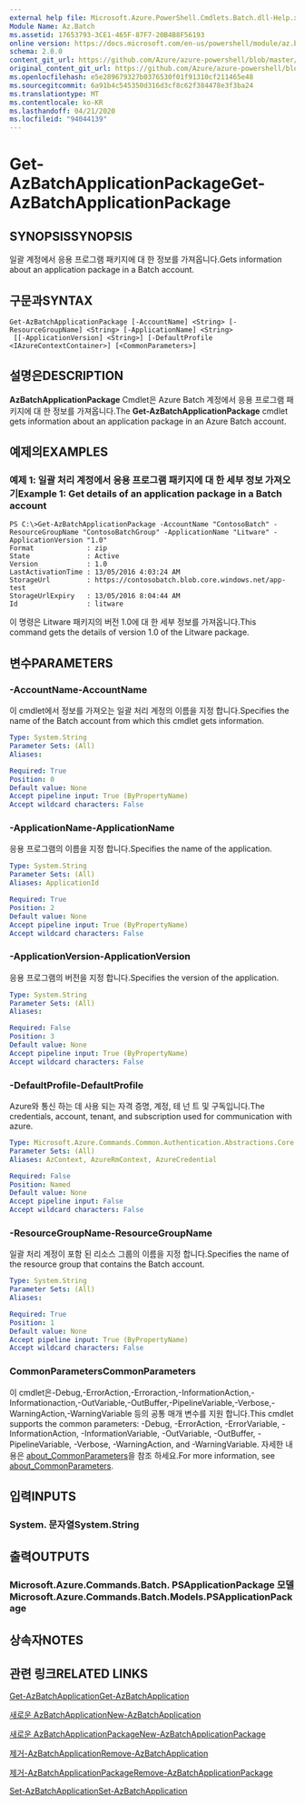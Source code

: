 ```yaml
---
external help file: Microsoft.Azure.PowerShell.Cmdlets.Batch.dll-Help.xml
Module Name: Az.Batch
ms.assetid: 17653793-3CE1-465F-87F7-20B4B8F56193
online version: https://docs.microsoft.com/en-us/powershell/module/az.batch/get-azbatchapplicationpackage
schema: 2.0.0
content_git_url: https://github.com/Azure/azure-powershell/blob/master/src/Batch/Batch/help/Get-AzBatchApplicationPackage.md
original_content_git_url: https://github.com/Azure/azure-powershell/blob/master/src/Batch/Batch/help/Get-AzBatchApplicationPackage.md
ms.openlocfilehash: e5e289679327b0376530f01f91310cf211465e48
ms.sourcegitcommit: 6a91b4c545350d316d3cf8c62f384478e3f3ba24
ms.translationtype: MT
ms.contentlocale: ko-KR
ms.lasthandoff: 04/21/2020
ms.locfileid: "94044139"
---
```

# <span data-ttu-id="3b8a8-101">Get-AzBatchApplicationPackage</span><span class="sxs-lookup"><span data-stu-id="3b8a8-101">Get-AzBatchApplicationPackage</span></span>

## <span data-ttu-id="3b8a8-102">SYNOPSIS</span><span class="sxs-lookup"><span data-stu-id="3b8a8-102">SYNOPSIS</span></span>
<span data-ttu-id="3b8a8-103">일괄 계정에서 응용 프로그램 패키지에 대 한 정보를 가져옵니다.</span><span class="sxs-lookup"><span data-stu-id="3b8a8-103">Gets information about an application package in a Batch account.</span></span>

## <span data-ttu-id="3b8a8-104">구문과</span><span class="sxs-lookup"><span data-stu-id="3b8a8-104">SYNTAX</span></span>

```
Get-AzBatchApplicationPackage [-AccountName] <String> [-ResourceGroupName] <String> [-ApplicationName] <String>
 [[-ApplicationVersion] <String>] [-DefaultProfile <IAzureContextContainer>] [<CommonParameters>]
```

## <span data-ttu-id="3b8a8-105">설명은</span><span class="sxs-lookup"><span data-stu-id="3b8a8-105">DESCRIPTION</span></span>
<span data-ttu-id="3b8a8-106">**AzBatchApplicationPackage** Cmdlet은 Azure Batch 계정에서 응용 프로그램 패키지에 대 한 정보를 가져옵니다.</span><span class="sxs-lookup"><span data-stu-id="3b8a8-106">The **Get-AzBatchApplicationPackage** cmdlet gets information about an application package in an Azure Batch account.</span></span>

## <span data-ttu-id="3b8a8-107">예제의</span><span class="sxs-lookup"><span data-stu-id="3b8a8-107">EXAMPLES</span></span>

### <span data-ttu-id="3b8a8-108">예제 1: 일괄 처리 계정에서 응용 프로그램 패키지에 대 한 세부 정보 가져오기</span><span class="sxs-lookup"><span data-stu-id="3b8a8-108">Example 1: Get details of an application package in a Batch account</span></span>
```
PS C:\>Get-AzBatchApplicationPackage -AccountName "ContosoBatch" -ResourceGroupName "ContosoBatchGroup" -ApplicationName "Litware" -ApplicationVersion "1.0"
Format             : zip
State              : Active
Version            : 1.0
LastActivationTime : 13/05/2016 4:03:24 AM
StorageUrl         : https://contosobatch.blob.core.windows.net/app-test
StorageUrlExpiry   : 13/05/2016 8:04:44 AM
Id                 : litware
```

<span data-ttu-id="3b8a8-109">이 명령은 Litware 패키지의 버전 1.0에 대 한 세부 정보를 가져옵니다.</span><span class="sxs-lookup"><span data-stu-id="3b8a8-109">This command gets the details of version 1.0 of the Litware package.</span></span>

## <span data-ttu-id="3b8a8-110">변수</span><span class="sxs-lookup"><span data-stu-id="3b8a8-110">PARAMETERS</span></span>

### <span data-ttu-id="3b8a8-111">-AccountName</span><span class="sxs-lookup"><span data-stu-id="3b8a8-111">-AccountName</span></span>
<span data-ttu-id="3b8a8-112">이 cmdlet에서 정보를 가져오는 일괄 처리 계정의 이름을 지정 합니다.</span><span class="sxs-lookup"><span data-stu-id="3b8a8-112">Specifies the name of the Batch account from which this cmdlet gets information.</span></span>

```yaml
Type: System.String
Parameter Sets: (All)
Aliases:

Required: True
Position: 0
Default value: None
Accept pipeline input: True (ByPropertyName)
Accept wildcard characters: False
```

### <span data-ttu-id="3b8a8-113">-ApplicationName</span><span class="sxs-lookup"><span data-stu-id="3b8a8-113">-ApplicationName</span></span>
<span data-ttu-id="3b8a8-114">응용 프로그램의 이름을 지정 합니다.</span><span class="sxs-lookup"><span data-stu-id="3b8a8-114">Specifies the name of the application.</span></span>

```yaml
Type: System.String
Parameter Sets: (All)
Aliases: ApplicationId

Required: True
Position: 2
Default value: None
Accept pipeline input: True (ByPropertyName)
Accept wildcard characters: False
```

### <span data-ttu-id="3b8a8-115">-ApplicationVersion</span><span class="sxs-lookup"><span data-stu-id="3b8a8-115">-ApplicationVersion</span></span>
<span data-ttu-id="3b8a8-116">응용 프로그램의 버전을 지정 합니다.</span><span class="sxs-lookup"><span data-stu-id="3b8a8-116">Specifies the version of the application.</span></span>

```yaml
Type: System.String
Parameter Sets: (All)
Aliases:

Required: False
Position: 3
Default value: None
Accept pipeline input: True (ByPropertyName)
Accept wildcard characters: False
```

### <span data-ttu-id="3b8a8-117">-DefaultProfile</span><span class="sxs-lookup"><span data-stu-id="3b8a8-117">-DefaultProfile</span></span>
<span data-ttu-id="3b8a8-118">Azure와 통신 하는 데 사용 되는 자격 증명, 계정, 테 넌 트 및 구독입니다.</span><span class="sxs-lookup"><span data-stu-id="3b8a8-118">The credentials, account, tenant, and subscription used for communication with azure.</span></span>

```yaml
Type: Microsoft.Azure.Commands.Common.Authentication.Abstractions.Core.IAzureContextContainer
Parameter Sets: (All)
Aliases: AzContext, AzureRmContext, AzureCredential

Required: False
Position: Named
Default value: None
Accept pipeline input: False
Accept wildcard characters: False
```

### <span data-ttu-id="3b8a8-119">-ResourceGroupName</span><span class="sxs-lookup"><span data-stu-id="3b8a8-119">-ResourceGroupName</span></span>
<span data-ttu-id="3b8a8-120">일괄 처리 계정이 포함 된 리소스 그룹의 이름을 지정 합니다.</span><span class="sxs-lookup"><span data-stu-id="3b8a8-120">Specifies the name of the resource group that contains the Batch account.</span></span>

```yaml
Type: System.String
Parameter Sets: (All)
Aliases:

Required: True
Position: 1
Default value: None
Accept pipeline input: True (ByPropertyName)
Accept wildcard characters: False
```

### <span data-ttu-id="3b8a8-121">CommonParameters</span><span class="sxs-lookup"><span data-stu-id="3b8a8-121">CommonParameters</span></span>
<span data-ttu-id="3b8a8-122">이 cmdlet은-Debug,-ErrorAction,-Erroraction,-InformationAction,-Informationaction,-OutVariable,-OutBuffer,-PipelineVariable,-Verbose,-WarningAction,-WarningVariable 등의 공통 매개 변수를 지원 합니다.</span><span class="sxs-lookup"><span data-stu-id="3b8a8-122">This cmdlet supports the common parameters: -Debug, -ErrorAction, -ErrorVariable, -InformationAction, -InformationVariable, -OutVariable, -OutBuffer, -PipelineVariable, -Verbose, -WarningAction, and -WarningVariable.</span></span> <span data-ttu-id="3b8a8-123">자세한 내용은 [about_CommonParameters](http://go.microsoft.com/fwlink/?LinkID=113216)을 참조 하세요.</span><span class="sxs-lookup"><span data-stu-id="3b8a8-123">For more information, see [about_CommonParameters](http://go.microsoft.com/fwlink/?LinkID=113216).</span></span>

## <span data-ttu-id="3b8a8-124">입력</span><span class="sxs-lookup"><span data-stu-id="3b8a8-124">INPUTS</span></span>

### <span data-ttu-id="3b8a8-125">System. 문자열</span><span class="sxs-lookup"><span data-stu-id="3b8a8-125">System.String</span></span>

## <span data-ttu-id="3b8a8-126">출력</span><span class="sxs-lookup"><span data-stu-id="3b8a8-126">OUTPUTS</span></span>

### <span data-ttu-id="3b8a8-127">Microsoft.Azure.Commands.Batch. PSApplicationPackage 모델</span><span class="sxs-lookup"><span data-stu-id="3b8a8-127">Microsoft.Azure.Commands.Batch.Models.PSApplicationPackage</span></span>

## <span data-ttu-id="3b8a8-128">상속자</span><span class="sxs-lookup"><span data-stu-id="3b8a8-128">NOTES</span></span>

## <span data-ttu-id="3b8a8-129">관련 링크</span><span class="sxs-lookup"><span data-stu-id="3b8a8-129">RELATED LINKS</span></span>

[<span data-ttu-id="3b8a8-130">Get-AzBatchApplication</span><span class="sxs-lookup"><span data-stu-id="3b8a8-130">Get-AzBatchApplication</span></span>](./Get-AzBatchApplication.md)

[<span data-ttu-id="3b8a8-131">새로운 AzBatchApplication</span><span class="sxs-lookup"><span data-stu-id="3b8a8-131">New-AzBatchApplication</span></span>](./New-AzBatchApplication.md)

[<span data-ttu-id="3b8a8-132">새로운 AzBatchApplicationPackage</span><span class="sxs-lookup"><span data-stu-id="3b8a8-132">New-AzBatchApplicationPackage</span></span>](./New-AzBatchApplicationPackage.md)

[<span data-ttu-id="3b8a8-133">제거-AzBatchApplication</span><span class="sxs-lookup"><span data-stu-id="3b8a8-133">Remove-AzBatchApplication</span></span>](./Remove-AzBatchApplication.md)

[<span data-ttu-id="3b8a8-134">제거-AzBatchApplicationPackage</span><span class="sxs-lookup"><span data-stu-id="3b8a8-134">Remove-AzBatchApplicationPackage</span></span>](./Remove-AzBatchApplicationPackage.md)

[<span data-ttu-id="3b8a8-135">Set-AzBatchApplication</span><span class="sxs-lookup"><span data-stu-id="3b8a8-135">Set-AzBatchApplication</span></span>](./Set-AzBatchApplication.md)


